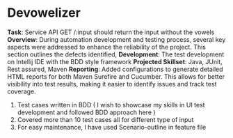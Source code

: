 # Devowelizer
**Task**: Service API GET /:input should return the input without the vowels
**Overview**: During automation development and testing process, several key aspects were addressed to enhance the reliability of the project. This section outlines the defects identified,
**Development**: The test development on Intellij IDE with the BDD style framework
**Projected Skillset**: Java, JUnit, Rest assured, Maven
**Reporting**: Added configurations to generate detailed HTML reports for both Maven Surefire and Cucumber. This allows for better visibility into test results, making it easier to identify issues and track test coverage.

1. Test cases written in BDD ( I wish to showcase my skills in UI test development and followed BDD approach here )
2. Covered more than 10 test cases all for different type of input
3. For easy maintenance, I have used Scenario-outline in feature file 
